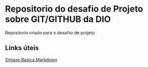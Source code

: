 # Repositorio do desafio de Projeto sobre GIT/GITHUB da DIO
Repositorio criado para o desafiio de projeto

## Links úteis
[Sintaxe.Basica.Markdown](https://www.markdownguide.org/basic-syntax/)
